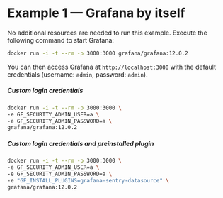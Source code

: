 Example 1 — Grafana by itself
===

No additional resources are needed to run this example.
Execute the following command to start Grafana:

```bash
docker run -i -t --rm -p 3000:3000 grafana/grafana:12.0.2
```

You can then access Grafana at `http://localhost:3000` with the default credentials (username: `admin`, password: `admin`).

##### Custom login credentials

```bash
docker run -i -t --rm -p 3000:3000 \
-e GF_SECURITY_ADMIN_USER=a \
-e GF_SECURITY_ADMIN_PASSWORD=a \
grafana/grafana:12.0.2
```

##### Custom login credentials and preinstalled plugin

```bash
docker run -i -t --rm -p 3000:3000 \
-e GF_SECURITY_ADMIN_USER=a \
-e GF_SECURITY_ADMIN_PASSWORD=a \
-e "GF_INSTALL_PLUGINS=grafana-sentry-datasource" \
grafana/grafana:12.0.2
```